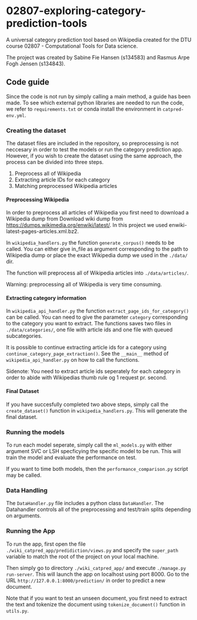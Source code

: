 # 02807-exploring-category-prediction-tools
A universal category prediction tool based on Wikipedia created for the 
DTU course 02807 - Computational Tools for Data science.

The project was created by Sabine Fie Hansen (s134583) and Rasmus Arpe Fogh Jensen (s134843). 

## Code guide
Since the code is not run by simply calling a main method, a guide has been made.
To see which external python libraries are needed to run the code, we refer to `requirements.txt`
or conda install the environment in `catpred-env.yml`.


### Creating the dataset
The dataset files are included in the repository, so preprocessing is not
neccesary in order to test the models or run the category prediction app.
However, if you wish to create the dataset using the same approach, the process
can be divided into three steps. 

1. Preprocess all of Wikipedia
2. Extracting article IDs for each category
3. Matching preprocessed Wikipedia articles 

#### Preprocessing Wikipedia
In order to preprocess all articles of Wikipedia you first need to download a 
Wikipedia dump from Download wiki dump from https://dumps.wikimedia.org/enwiki/latest/. 
In this project we used enwiki-latest-pages-articles.xml.bz2.

In `wikipedia_handlers.py` the function `generate_corpus()` needs to be called. 
You can either give in_file as argument corresponding to the path to Wikipedia dump
or place the exact Wikipedia dump we used in the `./data/` dir.

The function will preprocess all of Wikipedia articles into `./data/articles/`.

Warning: preprocessing all of Wikipedia is very time consuming. 

#### Extracting category information
In `wikipedia_api_handler.py` the function `extract_page_ids_for_category()`
can be called. You can need to give the parameter `category` corresponding to 
the category you want to extract. The functions saves two files in `./data/categories/`, 
one file with article ids and one file with queued subcategories. 

It is possible to continue extracting article 
ids for a category using `continue_category_page_extraction()`. See the `__main__` method of `wikipedia_api_handler.py`
on how to call the functions.

Sidenote: You need to extract article ids seperately for each category in order
to abide with Wikipedias thumb rule og 1 request pr. second.

#### Final Dataset
If you have succesfully completed two above steps, simply call the `create_dataset()` function
in `wikipedia_handlers.py`. This will generate the final dataset. 


### Running the models
To run each model seperate, simply call the `ml_models.py` with either argument
SVC or LSH specficying the specific model to be run. This will train the model
and evaluate the performance on test.

If you want to time both models, then the `performance_comparison.py` script may be called.

### Data Handling
The `DataHandler.py` file includes a python class `DataHandler`. The Datahandler 
controls all of the preprocessing and test/train splits depending on arguments. 


### Running the App
To run the app, first open the file `./wiki_catpred_app/predidiction/views.py` and specify
the `super_path` variable to match the root of the project on your local machine. 

Then simply go to directory `./wiki_catpred_app/` and execute 
`./manage.py run-server`. This will launch the app on localhost using port 8000. Go to the
URL `http://127.0.0.1:8000/prediction/` in order to predict a new document. 

Note that if you want to test an unseen document, you first need to extract the text
and tokenize the document using `tokenize_document()` function in `utils.py`. 